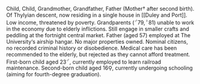 Child, Child, Grandmother, Grandfather, Father (Mother† after second birth). 
Of Thylyian descent, now residing in a single house in [[Duley and Port]]. 
Low income, threatened by poverty. 
Grandparents (<sup>♂</sup>79,<sup>♀</sup>81) unable to work in the economy due to elderly inflictions. Still engage in smaller crafts and peddling at the fortnight central market. 
Father (aged 57) employed at The University‘s airship hangar.
No major properties owned. 
Nominal citizens, no recorded criminal history or disobedience. 
Medical care has been recommended to the elderly, but rejected as they cannot afford treatment.
First-born child aged 23<sup>♂</sup>, currently employed to learn railroad maintenance. 
Second-born child aged 16⚲, currently undergoing schooling (aiming for fourth-degree graduation).

